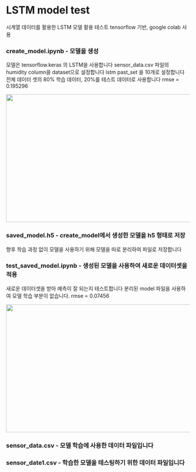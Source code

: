 # LSTM model test
시계열 데이터를 활용한 LSTM 모델 활용 테스트
tensorflow 기반, google colab 사용


### create_model.ipynb - 모델을 생성
모델은 tensorflow.keras 의 LSTM을 사용합니다
sensor_data.csv 파일의 humidity column을 dataset으로 설정합니다
lstm past_set 을 10개로 설정합니다
전체 데이터 셋의 80% 학습 데이터, 20%를 테스트 데이터로 사용합니다
rmse = 0.195296

<img src="https://user-images.githubusercontent.com/37216958/116819962-90163b00-abad-11eb-8ced-d9eb2f54823f.png"  width="600" height="350">

### saved_model.h5 - create_model에서 생성한 모델을 h5 형태로 저장
향후 학습 과정 없이 모델을 사용하기 위해 모델을 따로 분리하여 파일로 저장합니다


### test_saved_model.ipynb - 생성된 모델을 사용하여 새로운 데이터셋을 적용
새로운 데이터셋을 받아 예측이 잘 되는지 테스트합니다
분리된 model 파일을 사용하여 모델 학습 부분이 없습니다.
rmse = 0.07456

<img src="https://user-images.githubusercontent.com/37216958/116820171-89d48e80-abae-11eb-8451-7ec0c0e8bc83.png"  width="600" height="350">


### sensor_data.csv - 모델 학습에 사용한 데이터 파일입니다

### sensor_date1.csv - 학습한 모델을 테스팅하기 위한 데이터 파일입니다

